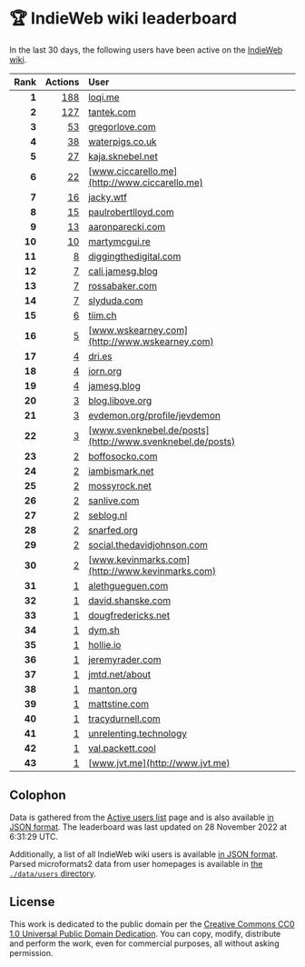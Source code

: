 # 🏆 IndieWeb wiki leaderboard

In the last 30 days, the following users have been active on the [IndieWeb wiki](https://indieweb.org).

| Rank | Actions | User |
|-----:|--------:|:-----|
| **1** | [188](https://indieweb.org/Special:Contributions/Loqi.me) | [loqi.me](http://loqi.me) |
| **2** | [127](https://indieweb.org/Special:Contributions/Tantek.com) | [tantek.com](http://tantek.com) |
| **3** | [53](https://indieweb.org/Special:Contributions/Gregorlove.com) | [gregorlove.com](http://gregorlove.com) |
| **4** | [38](https://indieweb.org/Special:Contributions/Waterpigs.co.uk) | [waterpigs.co.uk](http://waterpigs.co.uk) |
| **5** | [27](https://indieweb.org/Special:Contributions/Kaja.sknebel.net) | [kaja.sknebel.net](http://kaja.sknebel.net) |
| **6** | [22](https://indieweb.org/Special:Contributions/Www.ciccarello.me) | [www.ciccarello.me](http://www.ciccarello.me) |
| **7** | [16](https://indieweb.org/Special:Contributions/Jacky.wtf) | [jacky.wtf](http://jacky.wtf) |
| **8** | [15](https://indieweb.org/Special:Contributions/Paulrobertlloyd.com) | [paulrobertlloyd.com](http://paulrobertlloyd.com) |
| **9** | [13](https://indieweb.org/Special:Contributions/Aaronparecki.com) | [aaronparecki.com](http://aaronparecki.com) |
| **10** | [10](https://indieweb.org/Special:Contributions/Martymcgui.re) | [martymcgui.re](http://martymcgui.re) |
| **11** | [8](https://indieweb.org/Special:Contributions/Diggingthedigital.com) | [diggingthedigital.com](http://diggingthedigital.com) |
| **12** | [7](https://indieweb.org/Special:Contributions/Cali.jamesg.blog) | [cali.jamesg.blog](http://cali.jamesg.blog) |
| **13** | [7](https://indieweb.org/Special:Contributions/Rossabaker.com) | [rossabaker.com](http://rossabaker.com) |
| **14** | [7](https://indieweb.org/Special:Contributions/Slyduda.com) | [slyduda.com](http://slyduda.com) |
| **15** | [6](https://indieweb.org/Special:Contributions/Tiim.ch) | [tiim.ch](http://tiim.ch) |
| **16** | [5](https://indieweb.org/Special:Contributions/Www.wskearney.com) | [www.wskearney.com](http://www.wskearney.com) |
| **17** | [4](https://indieweb.org/Special:Contributions/Dri.es) | [dri.es](http://dri.es) |
| **18** | [4](https://indieweb.org/Special:Contributions/Iorn.org) | [iorn.org](http://iorn.org) |
| **19** | [4](https://indieweb.org/Special:Contributions/Jamesg.blog) | [jamesg.blog](http://jamesg.blog) |
| **20** | [3](https://indieweb.org/Special:Contributions/Blog.libove.org) | [blog.libove.org](http://blog.libove.org) |
| **21** | [3](https://indieweb.org/Special:Contributions/Evdemon.org_profile_jevdemon) | [evdemon.org/profile/jevdemon](http://evdemon.org/profile/jevdemon) |
| **22** | [3](https://indieweb.org/Special:Contributions/Www.svenknebel.de_posts) | [www.svenknebel.de/posts](http://www.svenknebel.de/posts) |
| **23** | [2](https://indieweb.org/Special:Contributions/Boffosocko.com) | [boffosocko.com](http://boffosocko.com) |
| **24** | [2](https://indieweb.org/Special:Contributions/Iambismark.net) | [iambismark.net](http://iambismark.net) |
| **25** | [2](https://indieweb.org/Special:Contributions/Mossyrock.net) | [mossyrock.net](http://mossyrock.net) |
| **26** | [2](https://indieweb.org/Special:Contributions/Sanlive.com) | [sanlive.com](http://sanlive.com) |
| **27** | [2](https://indieweb.org/Special:Contributions/Seblog.nl) | [seblog.nl](http://seblog.nl) |
| **28** | [2](https://indieweb.org/Special:Contributions/Snarfed.org) | [snarfed.org](http://snarfed.org) |
| **29** | [2](https://indieweb.org/Special:Contributions/Social.thedavidjohnson.com) | [social.thedavidjohnson.com](http://social.thedavidjohnson.com) |
| **30** | [2](https://indieweb.org/Special:Contributions/Www.kevinmarks.com) | [www.kevinmarks.com](http://www.kevinmarks.com) |
| **31** | [1](https://indieweb.org/Special:Contributions/Alethgueguen.com) | [alethgueguen.com](http://alethgueguen.com) |
| **32** | [1](https://indieweb.org/Special:Contributions/David.shanske.com) | [david.shanske.com](http://david.shanske.com) |
| **33** | [1](https://indieweb.org/Special:Contributions/Dougfredericks.net) | [dougfredericks.net](http://dougfredericks.net) |
| **34** | [1](https://indieweb.org/Special:Contributions/Dym.sh) | [dym.sh](http://dym.sh) |
| **35** | [1](https://indieweb.org/Special:Contributions/Hollie.io) | [hollie.io](http://hollie.io) |
| **36** | [1](https://indieweb.org/Special:Contributions/Jeremyrader.com) | [jeremyrader.com](http://jeremyrader.com) |
| **37** | [1](https://indieweb.org/Special:Contributions/Jmtd.net_about) | [jmtd.net/about](http://jmtd.net/about) |
| **38** | [1](https://indieweb.org/Special:Contributions/Manton.org) | [manton.org](http://manton.org) |
| **39** | [1](https://indieweb.org/Special:Contributions/Mattstine.com) | [mattstine.com](http://mattstine.com) |
| **40** | [1](https://indieweb.org/Special:Contributions/Tracydurnell.com) | [tracydurnell.com](http://tracydurnell.com) |
| **41** | [1](https://indieweb.org/Special:Contributions/Unrelenting.technology) | [unrelenting.technology](http://unrelenting.technology) |
| **42** | [1](https://indieweb.org/Special:Contributions/Val.packett.cool) | [val.packett.cool](http://val.packett.cool) |
| **43** | [1](https://indieweb.org/Special:Contributions/Www.jvt.me) | [www.jvt.me](http://www.jvt.me) |


## Colophon

Data is gathered from the [Active users list](https://indieweb.org/Special:ActiveUsers) page and is also available [in JSON format](https://github.com/jgarber623/indieweb-wiki-leaderboard/blob/main/data/leaderboard.json). The leaderboard was last updated on 28 November 2022 at 6:31:29 UTC.

Additionally, a list of all IndieWeb wiki users is available [in JSON format](https://github.com/jgarber623/indieweb-wiki-leaderboard/blob/main/data/users.json). Parsed microformats2 data from user homepages is available in [the `./data/users` directory](https://github.com/jgarber623/indieweb-wiki-leaderboard/blob/main/data/users).

## License

This work is dedicated to the public domain per the [Creative Commons CC0 1.0 Universal Public Domain Dedication](https://creativecommons.org/publicdomain/zero/1.0/). You can copy, modify, distribute and perform the work, even for commercial purposes, all without asking permission.

